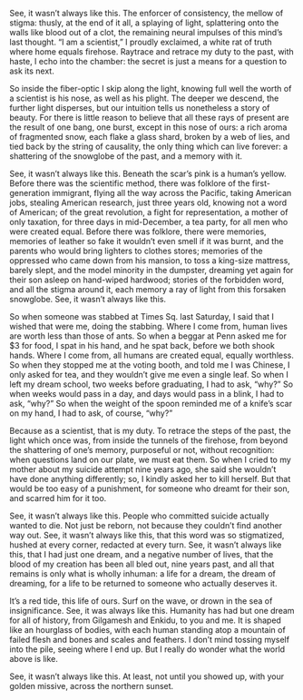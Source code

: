See, it wasn’t always like this.
The enforcer of consistency, the mellow of stigma:
thusly,
at the end of it all, a splaying of light, splattering onto the walls
like blood out of a clot, the remaining neural impulses of
this mind’s last thought. “I am a scientist,” I proudly exclaimed,
a white rat of truth where home equals firehose. Raytrace and retrace
my duty to the past, with haste, I echo into the chamber: the secret is just a means
for a question to ask its next.

So inside the fiber-optic I skip along the light, knowing full well
the worth of a scientist is his nose, as well as his plight. The deeper we descend,
the further light disperses, but our intuition tells us nonetheless
a story of beauty. For there is little reason to believe
that all these rays of present are the result of one bang, one burst,
except in this nose of ours: a rich aroma of fragmented snow,
each flake a glass shard, broken by a web of lies, and tied back by the string of causality,
the only thing which can live forever: a shattering of the snowglobe of the past,
and a memory with it.

See, it wasn’t always like this.
Beneath the scar’s pink is a human’s yellow.
Before there was the scientific method, there was folklore
of the first-generation immigrant, flying all the way across the Pacific,
taking American jobs, stealing American research,
just three years old, knowing not a word of American;
of the great revolution, a fight for representation, a mother of only taxation,
for three days in mid-December, a tea party,
for all men who were created equal.
Before there was folklore, there were memories,
memories of leather so fake it wouldn’t even smell if it was burnt,
and the parents who would bring lighters to clothes stores;
memories of the oppressed who came down from his mansion,
to toss a king-size mattress, barely slept,
and the model minority in the dumpster, dreaming yet again for their son
asleep on hand-wiped hardwood;
stories of the forbidden word, and all the stigma around it,
each memory a ray of light from this forsaken snowglobe.
See, it wasn’t always like this.

So when someone was stabbed at Times Sq. last Saturday,
I said that I wished that were me, doing the stabbing.
Where I come from, human lives are worth less than those of ants.
So when a beggar at Penn asked me for $3 for food,
I spat in his hand, and he spat back, before we both shook hands.
Where I come from, all humans are created equal, equally worthless.
So when they stopped me at the voting booth,
and told me I was Chinese, I only asked for tea,
and they wouldn’t give me even a single leaf.
So when I left my dream school, two weeks before graduating, I had to ask, “why?”
So when weeks would pass in a day, and days would pass in a blink, I had to ask, “why?”
So when the weight of the spoon reminded me of a knife’s scar on my hand, I had to ask, of course,
“why?”

Because as a scientist, that is my duty.
To retrace the steps of the past, the light which once was,
from inside the tunnels of the firehose, from beyond the shattering of one’s memory,
purposeful or not, without recognition:
when questions land on our plate, we must eat them.
So when I cried to my mother about my suicide attempt nine years ago,
she said she wouldn’t have done anything differently; so, I kindly asked
her to kill herself.
But that would be too easy of a punishment,
for someone who dreamt for their son,
and scarred him for it too.

See, it wasn’t always like this.
People who committed suicide actually wanted to die.
Not just be reborn, not because they couldn’t find another way out.
See, it wasn’t always like this,
that this word was so stigmatized,
hushed at every corner, redacted at every turn.
See, it wasn’t always like this,
that I had just one dream,
and a negative number of lives,
that the blood of my creation has been all bled out, nine years past,
and all that remains is only what is wholly inhuman: a life for a dream,
the dream of dreaming, for a life to be returned
to someone who actually deserves it.

It’s a red tide, this life of ours.
Surf on the wave, or drown in the sea of insignificance.
See, it was always like this.
Humanity has had but one dream for all of history, 
from Gilgamesh and Enkidu, to you and me.
It is shaped like an hourglass of bodies, with each human standing
atop a mountain of failed flesh and bones and scales and feathers.
I don’t mind tossing myself into the pile, seeing where I end up.
But I really do wonder what the world above is like.

See, it wasn’t always like this.
At least, not until you showed up,
with your golden missive,
across the northern sunset.

